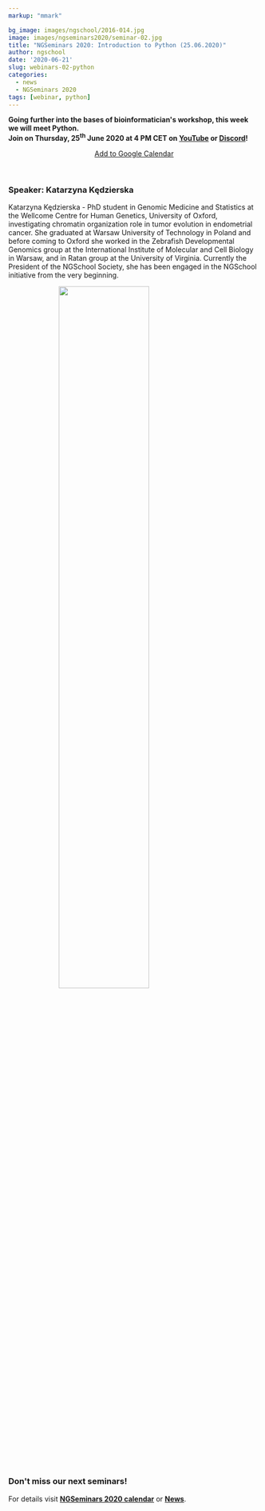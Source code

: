 ```yaml
---
markup: "mmark"

bg_image: images/ngschool/2016-014.jpg
image: images/ngseminars2020/seminar-02.jpg
title: "NGSeminars 2020: Introduction to Python (25.06.2020)"
author: ngschool
date: '2020-06-21'
slug: webinars-02-python
categories:
  - news
  - NGSeminars 2020
tags: [webinar, python]
---
```


<b>Going further into the bases of bioinformatician's workshop, this week we will meet Python.<br>
Join on Thursday, 25<sup>th</sup> June 2020 at 4 PM CET on <a href="https://www.youtube.com/NGSchoolEU" target="_blank">YouTube</a> or <a href="https://discord.gg/MhNeqwR" target="_blank">Discord</a>!</b>

<p style="text-align: center;"><a href="https://www.google.com/calendar/render?action=TEMPLATE&text=NGSeminar%3A+Introduction+to+Linux&dates=20200618T140000Z%2F20200618T160000Z" target="_blank" class="btn btn-primary">Add to Google Calendar <i class="far fa-calendar-plus"></i></a></p>

<br>

### Speaker: Katarzyna Kędzierska

Katarzyna Kędzierska - PhD student in Genomic Medicine and Statistics at the Wellcome Centre for Human Genetics, University of Oxford, investigating chromatin organization role in tumor evolution in endometrial cancer. She graduated at Warsaw University of Technology in Poland and before coming to Oxford she worked in the Zebrafish Developmental Genomics group at the International Institute of Molecular and Cell Biology in Warsaw, and in Ratan group at the University of Virginia. Currently the President of the NGSchool Society, she has been engaged in the NGSchool initiative from the very beginning.  

<img src="/images/people/katarzyna-kedzierska.jpg" style="width: 60%; display: block; margin-left: auto; margin-right: auto; ">

<br>

### Don't miss our next seminars!
For details visit **[NGSeminars 2020 calendar](/ngseminars)** or **[News](/post)**.